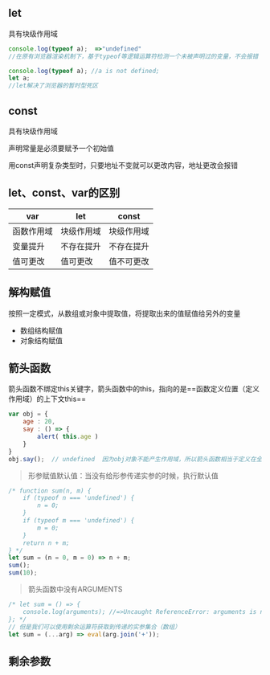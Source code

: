 ## let

具有块级作用域

```javascript
console.log(typeof a);  =>"undefined"
//在原有浏览器渲染机制下，基于typeof等逻辑运算符检测一个未被声明过的变量，不会报错

console.log(typeof a); //a is not defined;
let a;
//let解决了浏览器的暂时型死区
```



## const

具有块级作用域

声明常量是必须要赋予一个初始值

用const声明复杂类型时，只要地址不变就可以更改内容，地址更改会报错



## let、const、var的区别

| var        | let        | const      |
| ---------- | ---------- | ---------- |
| 函数作用域 | 块级作用域 | 块级作用域 |
| 变量提升   | 不存在提升 | 不存在提升 |
| 值可更改   | 值可更改   | 值不可更改 |



## 解构赋值

按照一定模式，从数组或对象中提取值，将提取出来的值赋值给另外的变量

- 数组结构赋值
- 对象结构赋值



## 箭头函数

箭头函数不绑定this关键字，箭头函数中的this，指向的是==函数定义位置（定义作用域）的上下文this==

```javascript
var obj = {
    age : 20,
    say : () => {
        alert( this.age )
    }
}
obj.say();  // undefined  因为obj对象不能产生作用域，所以箭头函数相当于定义在全局作用域，this指向全局
```

> 形参赋值默认值：当没有给形参传递实参的时候，执行默认值

```javascript
/* function sum(n, m) {
	if (typeof n === 'undefined') {
		n = 0;
	}
	if (typeof m === 'undefined') {
		m = 0;
	}
	return n + m;
} */
let sum = (n = 0, m = 0) => n + m;
sum();
sum(10);
```

> 箭头函数中没有ARGUMENTS

```javascript
/* let sum = () => {
	console.log(arguments); //=>Uncaught ReferenceError: arguments is not defined 箭头函数中没有ARGUMENTS
}; */
// 但是我们可以使用剩余运算符获取到传递的实参集合（数组）
let sum = (...arg) => eval(arg.join('+'));
```



## 剩余参数

